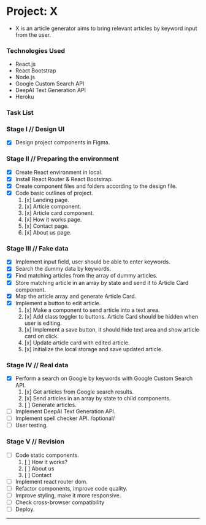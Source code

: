 # Project: X 

- X is an article generator aims to bring relevant articles by keyword input from the user.

### Technologies Used
- React.js
- React Bootstrap
- Node.js
- Google Custom Search API
- DeepAI Text Generation API
- Heroku

### Task List

### Stage I // Design UI
- [x] Design project components in Figma.

### Stage II // Preparing the environment
- [x] Create React environment in local.
- [x] Install React Router & React Bootstrap.
- [x] Create component files and folders according to the design file.
- [x] Code basic outlines of project.
    1. [x] Landing page.
    2. [x] Article component.
    3. [x] Article card component.
    4. [x] How it works page.
    5. [x] Contact page.
    6. [x] About us page. 
    
### Stage III // Fake data
- [x] Implement input field, user should be able to enter keywords.
- [x] Search the dummy data by keywords.
- [x] Find matching articles from the array of dummy articles.
- [x] Store matching article in an array by state and send it to Article Card component.
- [x] Map the article array and generate Article Card.
- [x] Implement a button to edit article.
    1. [x] Make a component to send article into a text area.
    2. [x] Add class toggler to buttons. Article Card should be hidden when user is editing.
    3. [x] Implement a save button, it should hide text area and show article card on click.
    4. [x] Update article card with edited article.
    5. [x] Initialize the local storage and save updated article.
    

### Stage IV // Real data
- [x] Perform a search on Google by keywords with Google Custom Search API.
    1. [x] Get articles from Google search results.
    2. [x] Send articles in an array by state to child components.
    3. [ ] Generate articles.
- [ ] Implement DeepAI Text Generation API.
- [ ] Implement spell checker API. /optional/
- [ ] User testing.
### Stage V // Revision
- [ ] Code static components.
    1. [ ] How it works?
    2. [ ] About us
    3. [ ] Contact
- [ ] Implement react router dom.
- [ ] Refactor components, improve code quality.
- [ ] Improve styling, make it more responsive.
- [ ] Check cross-browser compatibility
- [ ] Deploy.
---

